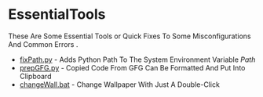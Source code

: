 # EssentialTools
These Are Some Essential Tools or Quick Fixes To Some Misconfigurations And Common Errors .

- [fixPath.py](/fixPath.py) - Adds Python Path To The System Environment Variable *Path*
- [prepGFG.py](/prepGFG.py) - Copied Code From GFG Can Be Formatted And Put Into Clipboard
- [changeWall.bat](/ChangeWall.bat) - Change Wallpaper With Just A Double-Click
